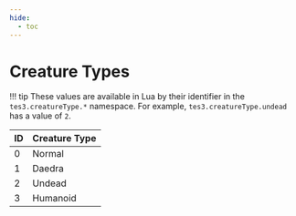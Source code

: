 ```yaml
---
hide:
  - toc
---
```


# Creature Types

!!! tip
	These values are available in Lua by their identifier in the `tes3.creatureType.*` namespace. For example, `tes3.creatureType.undead` has a value of `2`.

ID | Creature Type
-- | -----------------
0  | Normal
1  | Daedra
2  | Undead
3  | Humanoid